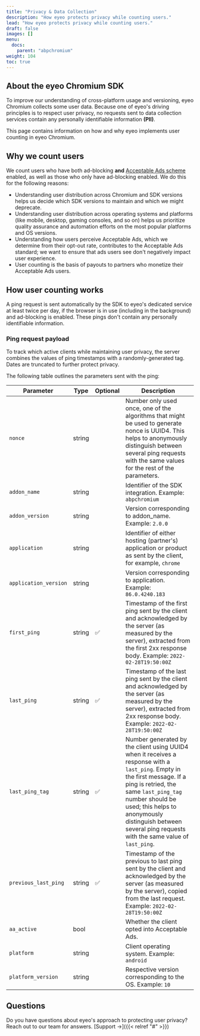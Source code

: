 ```yaml
---
title: "Privacy & Data Collection"
description: "How eyeo protects privacy while counting users."
lead: "How eyeo protects privacy while counting users."
draft: false
images: []
menu:
  docs:
    parent: "abpchromium"
weight: 104
toc: true
---
```


## About the eyeo Chromium SDK

To improve our understanding of cross-platform usage and versioning, eyeo Chromium collects some user data. Because one of eyeo's driving principles is to respect user privacy, no requests sent to data collection services contain any personally identifiable information **(PII)**.

This page contains information on how and why eyeo implements user counting in eyeo Chromium.

## Why we count users

We count users who have both ad-blocking **and** [Acceptable Ads scheme](https://acceptableads.com/) enabled, as well as those who only have ad-blocking enabled. We do this for the following reasons:

- Understanding user distribution across Chromium and SDK versions helps us decide which SDK versions to maintain and which we might deprecate.
- Understanding user distribution across operating systems and platforms (like mobile, desktop, gaming consoles, and so on) helps us prioritize quality assurance and automation efforts on the most popular platforms and OS versions.
- Understanding how users perceive Acceptable Ads, which we determine from their opt-out rate, contributes to the Acceptable Ads standard; we want to ensure that ads users see don't negatively impact user experience.
- User counting is the basis of payouts to partners who monetize their Acceptable Ads users.

## How user counting works

A ping request is sent automatically by the SDK to eyeo's dedicated service at least twice per day, if the browser is in use (including in the background) and ad-blocking is enabled. These pings don't contain any personally identifiable information.

### Ping request payload

To track which active clients while maintaining user privacy, the server combines the values of ping timestamps with a randomly-generated tag. Dates are truncated to further protect privacy.

The following table outlines the parameters sent with the ping:

| Parameter           | Type   | Optional | Description           |
|---------------------|--------|----------|-----------------------|
| `nonce`               | string |          | Number only used once, one of the algorithms that might be used to generate nonce is UUID4. This helps to anonymously distinguish between several ping requests with the same values for the rest of the parameters. |
| `addon_name`          | string |          | Identifier of the SDK integration. Example: `abpchromium` |
| `addon_version`       | string |          | Version corresponding to addon_name. Example: `2.0.0` |
| `application`         | string |          | Identifier of either hosting (partner's) application or product as sent by the client, for example, `chrome` |
| `application_version` | string |          | Version corresponding to application. Example: `86.0.4240.183` |
| `first_ping`          | string | ✅       | Timestamp of the first ping sent by the client and acknowledged by the server (as measured by the server), extracted from the first 2xx response body. Example: `2022-02-28T19:50:00Z` |
| `last_ping`           | string | ✅       | Timestamp of the last ping sent by the client and acknowledged by the server (as measured by the server), extracted from 2xx response body. Example: `2022-02-28T19:50:00Z` |
| `last_ping_tag`       | string | ✅       | Number generated by the client using UUID4 when it receives a response with a `last_ping`. Empty in the first message. If a ping is retried, the same `last_ping_tag` number should be used; this helps to anonymously distinguish between several ping requests with the same value of `last_ping`. |
| `previous_last_ping`  | string | ✅       | Timestamp of the previous to last ping sent by the client and acknowledged by the server (as measured by the server), copied from the last request. Example: `2022-02-28T19:50:00Z` |
| `aa_active`           | bool   |          | Whether the client opted into Acceptable Ads. |
| `platform`            | string |          | Client operating system. Example: `android` |
| `platform_version`    | string |          | Respective version corresponding to the OS. Example: `10` |

## Questions

Do you have questions about eyeo's approach to protecting user privacy?  Reach out to our team for answers. [Support →]({{< relref "#" >}})
